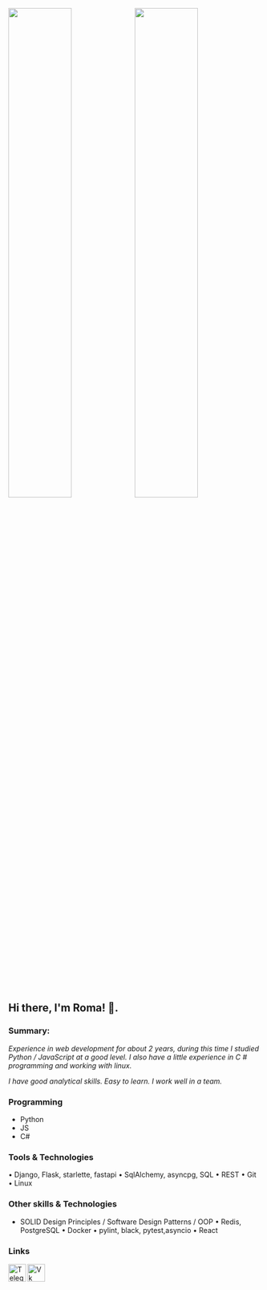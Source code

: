 <img src="https://avatars.mds.yandex.net/get-pdb/1749846/8e885a8e-d708-4b11-9180-3d6e8f2bc0a7/orig" object-fit="cover" width="50%"><img src="https://avatars.mds.yandex.net/get-pdb/1749846/8e885a8e-d708-4b11-9180-3d6e8f2bc0a7/orig" object-fit="cover" width="50%">

## Hi there, I'm Roma! 👋. 

### Summary:

*Experience in web development for about 2 years, during this time I studied Python / JavaScript at a good level. I also have a little experience in C # programming and working with linux.*

*I have good analytical skills. Easy to learn. I work well in a team.*

### Programming
* Python
* JS
* C#

### Tools & Technologies
• Django, Flask, starlette, fastapi
• SqlAlchemy, asyncpg, SQL
• REST
• Git
• Linux

### Other skills & Technologies
* SOLID Design Principles / Software Design Patterns / OOP
• Redis, PostgreSQL
• Docker
• pylint, black, pytest,asyncio
• React

### Links

<a href="https://t.me/ohmaydev">
  <img align="left" alt="Telegram" width="35px" src="https://cdn.jsdelivr.net/npm/simple-icons@v3/icons/telegram.svg" />
</a>
<a href="https://vk.com/tokia_flex">
  <img align="left" alt="Vk" width="35px" src="https://cdn.jsdelivr.net/npm/simple-icons@v3/icons/vk.svg" />
</a>
<br/>
